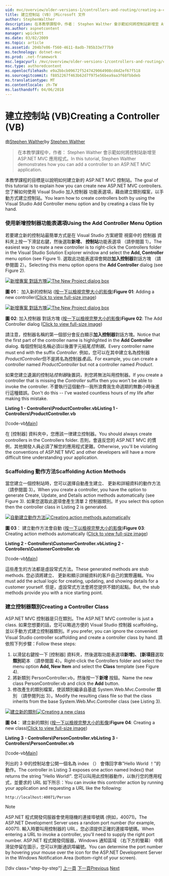 ```yaml
---
uid: mvc/overview/older-versions-1/controllers-and-routing/creating-a-controller-vb
title: 建立控制站 (VB) |Microsoft 文件
author: StephenWalther
description: 在本教學課程中，作者： Stephen Walther 會示範如何將控制站新增至 ASP.NET MVC 應用程式。
ms.author: aspnetcontent
manager: wpickett
ms.date: 03/02/2009
ms.topic: article
ms.assetid: 204b7e86-f560-4611-8adb-785b33e777b9
ms.technology: dotnet-mvc
ms.prod: .net-framework
msc.legacyurl: /mvc/overview/older-versions-1/controllers-and-routing/creating-a-controller-vb
msc.type: authoredcontent
ms.openlocfilehash: e9a2bbcb09672f5247429064908cd4d2ef67f518
ms.sourcegitcommit: f8852267f463b62d7f975e56bea9aa3f68fbbdeb
ms.translationtype: MT
ms.contentlocale: zh-TW
ms.lasthandoff: 04/06/2018
---
```

<a name="creating-a-controller-vb"></a><span data-ttu-id="e8b8d-103">建立控制站 (VB)</span><span class="sxs-lookup"><span data-stu-id="e8b8d-103">Creating a Controller (VB)</span></span>
====================
<span data-ttu-id="e8b8d-104">由[Stephen Walther](https://github.com/StephenWalther)</span><span class="sxs-lookup"><span data-stu-id="e8b8d-104">by [Stephen Walther](https://github.com/StephenWalther)</span></span>

> <span data-ttu-id="e8b8d-105">在本教學課程中，作者： Stephen Walther 會示範如何將控制站新增至 ASP.NET MVC 應用程式。</span><span class="sxs-lookup"><span data-stu-id="e8b8d-105">In this tutorial, Stephen Walther demonstrates how you can add a controller to an ASP.NET MVC application.</span></span>


<span data-ttu-id="e8b8d-106">本教學課程的目標是以說明如何建立新的 ASP.NET MVC 控制站。</span><span class="sxs-lookup"><span data-stu-id="e8b8d-106">The goal of this tutorial is to explain how you can create new ASP.NET MVC controllers.</span></span> <span data-ttu-id="e8b8d-107">您了解如何使用 Visual Studio 加入控制器 功能表選項，藉由建立類別檔案，以手動方式建立控制站。</span><span class="sxs-lookup"><span data-stu-id="e8b8d-107">You learn how to create controllers both by using the Visual Studio Add Controller menu option and by creating a class file by hand.</span></span>

### <a name="using-the-add-controller-menu-option"></a><span data-ttu-id="e8b8d-108">使用新增控制器功能表選項</span><span class="sxs-lookup"><span data-stu-id="e8b8d-108">Using the Add Controller Menu Option</span></span>

<span data-ttu-id="e8b8d-109">若要建立新的控制站最簡單方式是在 Visual Studio 方案總管 視窗中的 控制器 資料夾上按一下滑鼠右鍵，然後選取**新增、 控制站**功能表選項 （請參閱圖 1）。</span><span class="sxs-lookup"><span data-stu-id="e8b8d-109">The easiest way to create a new controller is to right-click the Controllers folder in the Visual Studio Solution Explorer window and select the **Add, Controller** menu option (see Figure 1).</span></span> <span data-ttu-id="e8b8d-110">選取此功能表選項會開啟**加入控制器**對話方塊 （請參閱圖 2）。</span><span class="sxs-lookup"><span data-stu-id="e8b8d-110">Selecting this menu option opens the **Add Controller** dialog (see Figure 2).</span></span>


<span data-ttu-id="e8b8d-111">[![新增專案 對話方塊](creating-a-controller-vb/_static/image1.jpg)](creating-a-controller-vb/_static/image1.png)</span><span class="sxs-lookup"><span data-stu-id="e8b8d-111">[![The New Project dialog box](creating-a-controller-vb/_static/image1.jpg)](creating-a-controller-vb/_static/image1.png)</span></span>

<span data-ttu-id="e8b8d-112">**圖 01**： 加入新的控制站 ([按一下以檢視完整大小的影像](creating-a-controller-vb/_static/image2.png))</span><span class="sxs-lookup"><span data-stu-id="e8b8d-112">**Figure 01**: Adding a new controller([Click to view full-size image](creating-a-controller-vb/_static/image2.png))</span></span>


<span data-ttu-id="e8b8d-113">[![新增專案 對話方塊](creating-a-controller-vb/_static/image2.jpg)](creating-a-controller-vb/_static/image3.png)</span><span class="sxs-lookup"><span data-stu-id="e8b8d-113">[![The New Project dialog box](creating-a-controller-vb/_static/image2.jpg)](creating-a-controller-vb/_static/image3.png)</span></span>

<span data-ttu-id="e8b8d-114">**圖 02**: 加入控制器 對話方塊 ([按一下以檢視完整大小的影像](creating-a-controller-vb/_static/image4.png))</span><span class="sxs-lookup"><span data-stu-id="e8b8d-114">**Figure 02**: The Add Controller dialog ([Click to view full-size image](creating-a-controller-vb/_static/image4.png))</span></span>


<span data-ttu-id="e8b8d-115">請注意，控制器名稱的第一個部分會反白顯示**加入控制器**對話方塊。</span><span class="sxs-lookup"><span data-stu-id="e8b8d-115">Notice that the first part of the controller name is highlighted in the **Add Controller** dialog.</span></span> <span data-ttu-id="e8b8d-116">每個控制站名稱必須以後置字元結尾*控制器*。</span><span class="sxs-lookup"><span data-stu-id="e8b8d-116">Every controller name must end with the suffix *Controller*.</span></span> <span data-ttu-id="e8b8d-117">例如，您可以在其中建立名為控制器*ProductController*但不是將名為控制器*產品*。</span><span class="sxs-lookup"><span data-stu-id="e8b8d-117">For example, you can create a controller named *ProductController* but not a controller named *Product*.</span></span>


<span data-ttu-id="e8b8d-118">如果您建立遺漏的控制站*控制器*後置詞，則您將無法叫用控制器。</span><span class="sxs-lookup"><span data-stu-id="e8b8d-118">If you create a controller that is missing the *Controller* suffix then you won't be able to invoke the controller.</span></span> <span data-ttu-id="e8b8d-119">不要執行這個動作--我所浪費我生命週期的無數小時後進行這種錯誤。</span><span class="sxs-lookup"><span data-stu-id="e8b8d-119">Don't do this -- I've wasted countless hours of my life after making this mistake.</span></span>


<span data-ttu-id="e8b8d-120">**Listing 1 - Controllers\ProductController.vb**</span><span class="sxs-lookup"><span data-stu-id="e8b8d-120">**Listing 1 - Controllers\ProductController.vb**</span></span>

[!code-vb[Main](creating-a-controller-vb/samples/sample1.vb)]

<span data-ttu-id="e8b8d-121">在 [控制器] 資料夾中，您應該一律建立控制器。</span><span class="sxs-lookup"><span data-stu-id="e8b8d-121">You should always create controllers in the Controllers folder.</span></span> <span data-ttu-id="e8b8d-122">否則，會違反您的 ASP.NET MVC 的慣例，其他開發人員必須了解您的應用程式更難。</span><span class="sxs-lookup"><span data-stu-id="e8b8d-122">Otherwise, you'll be violating the conventions of ASP.NET MVC and other developers will have a more difficult time understanding your application.</span></span>

### <a name="scaffolding-action-methods"></a><span data-ttu-id="e8b8d-123">Scaffolding 動作方法</span><span class="sxs-lookup"><span data-stu-id="e8b8d-123">Scaffolding Action Methods</span></span>

<span data-ttu-id="e8b8d-124">當您建立一個控制站時，您可以選擇自動產生建立、 更新和詳細資料的動作方法 （請參閱圖 3）。</span><span class="sxs-lookup"><span data-stu-id="e8b8d-124">When you create a controller, you have the option to generate Create, Update, and Details action methods automatically (see Figure 3).</span></span> <span data-ttu-id="e8b8d-125">如果您選取此選項會產生清單 2 控制器類別。</span><span class="sxs-lookup"><span data-stu-id="e8b8d-125">If you select this option then the controller class in Listing 2 is generated.</span></span>


<span data-ttu-id="e8b8d-126">[![自動建立動作方法](creating-a-controller-vb/_static/image3.jpg)](creating-a-controller-vb/_static/image5.png)</span><span class="sxs-lookup"><span data-stu-id="e8b8d-126">[![Creating action methods automatically](creating-a-controller-vb/_static/image3.jpg)](creating-a-controller-vb/_static/image5.png)</span></span>

<span data-ttu-id="e8b8d-127">**圖 03**： 建立動作方法會自動 ([按一下以檢視完整大小的影像](creating-a-controller-vb/_static/image6.png))</span><span class="sxs-lookup"><span data-stu-id="e8b8d-127">**Figure 03**: Creating action methods automatically ([Click to view full-size image](creating-a-controller-vb/_static/image6.png))</span></span>


<span data-ttu-id="e8b8d-128">**Listing 2 - Controllers\CustomerController.vb**</span><span class="sxs-lookup"><span data-stu-id="e8b8d-128">**Listing 2 - Controllers\CustomerController.vb**</span></span>

[!code-vb[Main](creating-a-controller-vb/samples/sample2.vb)]

<span data-ttu-id="e8b8d-129">這些產生的方法都是虛設常式方法。</span><span class="sxs-lookup"><span data-stu-id="e8b8d-129">These generated methods are stub methods.</span></span> <span data-ttu-id="e8b8d-130">您必須將建立、 更新和顯示詳細資料的客戶自己的實際邏輯。</span><span class="sxs-lookup"><span data-stu-id="e8b8d-130">You must add the actual logic for creating, updating, and showing details for a customer yourself.</span></span> <span data-ttu-id="e8b8d-131">但是，虛設常式方法會將您提供不錯的起點。</span><span class="sxs-lookup"><span data-stu-id="e8b8d-131">But, the stub methods provide you with a nice starting point.</span></span>

### <a name="creating-a-controller-class"></a><span data-ttu-id="e8b8d-132">建立控制器類別</span><span class="sxs-lookup"><span data-stu-id="e8b8d-132">Creating a Controller Class</span></span>

<span data-ttu-id="e8b8d-133">ASP.NET MVC 控制器是只在類別。</span><span class="sxs-lookup"><span data-stu-id="e8b8d-133">The ASP.NET MVC controller is just a class.</span></span> <span data-ttu-id="e8b8d-134">如果您想要的話，您可以略過方便的 Visual Studio 控制器 scaffolding，並以手動方式建立控制器類別。</span><span class="sxs-lookup"><span data-stu-id="e8b8d-134">If you prefer, you can ignore the convenient Visual Studio controller scaffolding and create a controller class by hand.</span></span> <span data-ttu-id="e8b8d-135">請依照下列步驟：</span><span class="sxs-lookup"><span data-stu-id="e8b8d-135">Follow these steps:</span></span>

1. <span data-ttu-id="e8b8d-136">以滑鼠右鍵按一下 [控制器] 資料夾，然後選取功能表選項**新增]、 [新項目**選取**類別**範本 （請參閱圖 4）。</span><span class="sxs-lookup"><span data-stu-id="e8b8d-136">Right-click the Controllers folder and select the menu option **Add, New Item** and select the **Class** template (see Figure 4).</span></span>
2. <span data-ttu-id="e8b8d-137">將新類別 PersonController.vb，然後按一下**新增** 按鈕。</span><span class="sxs-lookup"><span data-stu-id="e8b8d-137">Name the new class PersonController.vb and click the **Add** button.</span></span>
3. <span data-ttu-id="e8b8d-138">修改產生的類別檔案，使該類別繼承自基底 System.Web.Mvc.Controller 類別 （請參閱列出 3）。</span><span class="sxs-lookup"><span data-stu-id="e8b8d-138">Modify the resulting class file so that the class inherits from the base System.Web.Mvc.Controller class (see Listing 3).</span></span>


<span data-ttu-id="e8b8d-139">[![建立新的類別](creating-a-controller-vb/_static/image4.jpg)](creating-a-controller-vb/_static/image7.png)</span><span class="sxs-lookup"><span data-stu-id="e8b8d-139">[![Creating a new class](creating-a-controller-vb/_static/image4.jpg)](creating-a-controller-vb/_static/image7.png)</span></span>

<span data-ttu-id="e8b8d-140">**圖 04**： 建立新的類別 ([按一下以檢視完整大小的影像](creating-a-controller-vb/_static/image8.png))</span><span class="sxs-lookup"><span data-stu-id="e8b8d-140">**Figure 04**: Creating a new class([Click to view full-size image](creating-a-controller-vb/_static/image8.png))</span></span>


<span data-ttu-id="e8b8d-141">**Listing 3 - Controllers\PersonController.vb**</span><span class="sxs-lookup"><span data-stu-id="e8b8d-141">**Listing 3 - Controllers\PersonController.vb**</span></span>

[!code-vb[Main](creating-a-controller-vb/samples/sample3.vb)]

<span data-ttu-id="e8b8d-142">列出的 3 中的控制站會公開一個名為 index （） 會傳回字串"Hello World ！"的動作。</span><span class="sxs-lookup"><span data-stu-id="e8b8d-142">The controller in Listing 3 exposes one action named Index() that returns the string "Hello World!".</span></span> <span data-ttu-id="e8b8d-143">您可以叫用此控制器動作，以執行您的應用程式，並要求的 URL 如下所示：</span><span class="sxs-lookup"><span data-stu-id="e8b8d-143">You can invoke this controller action by running your application and requesting a URL like the following:</span></span>

`http://localhost:40071/Person`

> [!NOTE]
> 
> <span data-ttu-id="e8b8d-144">ASP.NET 程式開發伺服器會使用隨機的連接埠號碼 (例如，40071)。</span><span class="sxs-lookup"><span data-stu-id="e8b8d-144">The ASP.NET Development Server uses a random port number (for example, 40071).</span></span> <span data-ttu-id="e8b8d-145">輸入時要叫用控制器的 URL，您必須提供正確的連接埠號碼。</span><span class="sxs-lookup"><span data-stu-id="e8b8d-145">When entering a URL to invoke a controller, you'll need to supply the right port number.</span></span> <span data-ttu-id="e8b8d-146">ASP.NET 程式開發伺服器，Windows 通知區域 （右下方的螢幕） 中將滑鼠停留在圖示，您可以判斷通訊埠編號。</span><span class="sxs-lookup"><span data-stu-id="e8b8d-146">You can determine the port number by hovering your mouse over the icon for the ASP.NET Development Server in the Windows Notification Area (bottom-right of your screen).</span></span>
> 
> [!div class="step-by-step"]
> <span data-ttu-id="e8b8d-147">[上一頁](adding-dynamic-content-to-a-cached-page-vb.md)
> [下一頁](creating-an-action-vb.md)</span><span class="sxs-lookup"><span data-stu-id="e8b8d-147">[Previous](adding-dynamic-content-to-a-cached-page-vb.md)
[Next](creating-an-action-vb.md)</span></span>
